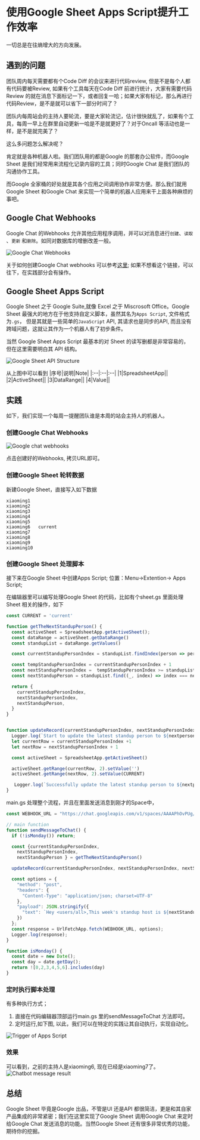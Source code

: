 # 使用Google Sheet Apps Script提升工作效率


一切总是在往熵增大的方向发展。

## 遇到的问题

团队周内每天需要都有个Code Diff 的会议来进行代码review, 但是不是每个人都有代码要被Review, 如果有个工具每天在Code Diff 前进行统计，大家有需要代码Review 的就在消息下面标记一下，或者回复一哈；如果大家有标记，那么再进行代码Review，是不是就可以省下一部分时间了？

团队内每周站会的主持人要轮流，要是大家轮流记，估计很快就乱了，如果有个工具，每周一早上在群里自动更新一哈是不是就更好了？对于Oncall 等活动也是一样，是不是就完美了？


这么多问题怎么解决呢？

肯定就是各种机器人啦。我们团队用的都是Google 的那套办公软件，而Google Sheet 是我们经常用来流程化记录内容的工具；同时Google Chat 是我们团队的沟通协作工具。

而Google 全家桶的好处就是其各个应用之间调用协作非常方便。那么我们就用Google Sheet 和Google Chat 来实现一个简单的机器人应用来干上面各种麻烦的事吧。

## Google Chat Webhooks

Google Chat 的Webhooks 允许其他应用程序调用，并可以对消息进行`创建`、`读取` 、`更新` 和`删除`。如同对数据库的增删改差一般。

![Google Chat Webhooks](https://developers.google.com/static/chat/images/arch-pat-notifier.svg)

关于如何创建Google Chat webhooks 可以参考[这里](https://ploi.io/documentation/notifications/how-do-i-create-a-google-chat-webhook); 如果不想看这个链接，可以往下，在实践部分会有操作。


## Google Sheet Apps Script

Google Sheet 之于 Google Suite,就像 Excel 之于 Miscrosoft Office。Google Sheet 最强大的地方在于他支持自定义脚本，虽然其名为`Apps Script`, 文件格式为`.gs`， 但是其就是一些简单的`JavaScript` API, 其请求也是同步的API, 而且没有跨域问题，这就让其作为一个机器人有了初步条件。

当然 Google Sheet Apps Script 最基本的对 Sheet 的读写删都是非常容易的，但在这里需要明白其 API 结构。

![Google Sheet API Structure](https://cdn.jsdelivr.net/gh/guzhongren/picx-images-hosting@master/Tools/GoogleSheet/AppsScript.7401tjjcz9g0.webp)

从上图中可以看到
|序号|说明|Note|
|:--|:--|:--|
|1|SpreadsheetApp||
|2|ActiveSheet||
|3|DataRange||
|4|Value||

## 实践

如下，我们实现一个每周一提醒团队谁是本周的站会主持人的机器人。

### 创建Google Chat Webhooks

![Google chat webhooks](https://cdn.jsdelivr.net/gh/guzhongren/picx-images-hosting@master/Tools/GoogleSheet/chat-webhooks.1mqmo1im34g0.webp)

点击创建好的Webhooks, 拷贝URL即可。

### 创建Google Sheet 轮转数据

新建Google Sheet，直接写入如下数据

```
xiaoming1
xiaoming2
xiaoming3
xiaoming4
xiaoming5
xiaoming6	current
xiaoming7
xiaoming8
xiaoming9
xiaoming10
```

### 创建Google Sheet 处理脚本

接下来在Google Sheet 中创建Apps Script; 位置：Menu->Extention-> Apps Script;

在编辑器里可以编写处理Google Sheet 的代码，比如有个sheet.gs 里面处理Sheet 相关的操作，如下
```js
const CURRENT = 'current'

function getTheNextStandupPerson() {
  const activeSheet = SpreadsheetApp.getActiveSheet();
  const dataRange = activeSheet.getDataRange()
  const standupList = dataRange.getValues()

  const currentStandupPersonIndex = standupList.findIndex(person => person[1].toUpperCase() === CURRENT.toUpperCase())

  const tempStandupPersonIndex = currentStandupPersonIndex + 1
  const nextStandupPersonIndex =  tempStandupPersonIndex >= standupList.length ? 0: tempStandupPersonIndex
  const nextStandupPerson = standupList.find((_, index) => index === nextStandupPersonIndex )

  return {
    currentStandupPersonIndex,
    nextStandupPersonIndex,
    nextStandupPerson,
  }
}


function updateRecord(currentStandupPersonIndex, nextStandupPersonIndex, nextperson ) {
  Logger.log(`Start to update the latest standup person to ${nextperson}`)
  let currentRow = currentStandupPersonIndex +1
  let nextRow = nextStandupPersonIndex + 1

  const activeSheet = SpreadsheetApp.getActiveSheet()

  activeSheet.getRange(currentRow, 2).setValue('')
  activeSheet.getRange(nextRow, 2).setValue(CURRENT)

   Logger.log(`Successfully update the latest standup person to ${nextperson}`)
}
```

main.gs 处理整个流程，并且在里面发送消息到刚才的Space中，

```js
const WEBHOOK_URL = "https://chat.googleapis.com/v1/spaces/AAAAPhOvPUg/messages?key=AIzaSxxxxxxxxxxxxxxxxxxxxxxxx";

// main function
function sendMessageToChat() {
  if (!isMonday()) return;

  const {currentStandupPersonIndex,
    nextStandupPersonIndex,
    nextStandupPerson } = getTheNextStandupPerson()

  updateRecord(currentStandupPersonIndex, nextStandupPersonIndex, nextStandupPerson)

  const options = {
    "method": "post",
    "headers": {
      "Content-Type": "application/json; charset=UTF-8"
    },
    "payload": JSON.stringify({
      "text": `Hey <users/all>,This week's standup host is ${nextStandupPerson} ${'\n'.repeat(3)} The sheet: https://docs.google.com/spreadsheets/d/123434234343/edit#gid=0`
    })
  };
  const response = UrlFetchApp.fetch(WEBHOOK_URL, options);
  Logger.log(response);
}

function isMonday() {
  const date = new Date();
  const day = date.getDay();
  return ![0,2,3,4,5,6].includes(day)
}

```

### 定时执行脚本处理

有多种执行方式；
1. 直接在代码编辑器顶部运行main.gs 里的sendMessageToChat 方法即可。
2. 定时运行,如下图, 以此，我们可以在特定的实践让其自动执行，实现自动化。

![Trigger of Apps Script](https://cdn.jsdelivr.net/gh/guzhongren/picx-images-hosting@master/Tools/GoogleSheet/trigger-of-apps-script.5u953kav5cg0.webp)


### 效果
可以看到，之前的主持人是xiaoming6, 现在已经是xiaoming7了。
![Chatbot message result](https://cdn.jsdelivr.net/gh/guzhongren/picx-images-hosting@master/Tools/GoogleSheet/chatbot-message.4w4b6vs80rk0.webp)

## 总结

Google Sheet 毕竟是Google 出品，不管是UI 还是API 都很简洁，更是和其自家产品集成的非常紧密；我们在这里实现了Google Sheet 调用Google Chat 来定时给Google Chat 发送消息的功能。当然Google Sheet 还有很多非常优秀的功能，期待你的挖掘。

